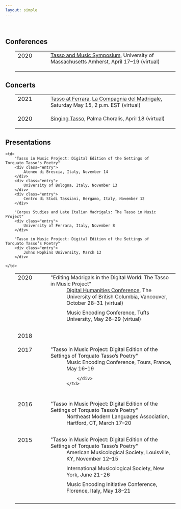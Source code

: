 ```yaml
---
layout: simple
---
```


<div style="height:20px;"></div>

<h2> Conferences </h2> <!-- ------------ CONFERENCES -------------------------------------- -->

<table class="events">
<tr>
	<td>2020</td>
	<td>
		<a target="_blank" href="https://www.umass.edu/music/tasso-and-music-symposium-concerts">
			Tasso and Music Symposium</a>, University of Massachusetts Amherst, April 17&ndash;19  (virtual)
	</td>
</tr>
</table>



<h2> Concerts </h2> <!-- ------------ CONCERTS -------------------------------------- -->

<table class="events">
<tr>
	<td>2021</td>
	<td>
		<a target="_blank" href="https://www.youtube.com/watch?v=ilNWO9EGO8I">Tasso at Ferrara</a>,
		<a target="_blank" href="http://www.lacompagniadelmadrigale.com/en/home-en">
			La Compagnia del Madrigale</a>, Saturday May 15, 2 p.m. EST (virtual)
	</td>
</tr>
<tr>
	<td>2020</td>
	<td>
		<a target="_blank" href="https://www.youtube.com/watch?v=-mksGYNbqC4">
			Singing Tasso</a>, Palma Choralis, April 18 (virtual)
	</td>
</tr>
</table>



<h2> Presentations </h2> <!-- ------------ PRESENTATIONS -------------------------------------- -->

<table class="events">
<tr>
	<td>2020</td>
	<td>
		"Editing Madrigals in the Digital World: The Tasso in Music Project"
		<div class="entry">
			<a target="_blank" href="https://www.youtube.com/watch?v=zXxe7F5G3qM&f&t=649">Digital Humanities Conference</a>, The University of British Columbia, Vancouver, October 28&ndash;31 (virtual)
		</div>
		<div class="entry">
			Music Encoding Conference, Tufts University, May 26&ndash;29 (virtual)
		</div>
	</td>
</tr>
<tr>
	<td>2018</td>

	<td>
		"Tasso in Music Project: Digital Edition of the Settings of Torquato Tasso's Poetry"
		<div class="entry">
			Ateneo di Brescia, Italy, November 14
		</div>
		<div class="entry">
			University of Bologna, Italy, November 13
		</div>
		<div class="entry">
			Centro di Studi Tassiani, Bergamo, Italy, November 12
		</div>

		"Corpus Studies and Late Italian Madrigals: The Tasso in Music Project"
		<div class="entry">
			University of Ferrara, Italy, November 8
		</div>

		"Tasso in Music Project: Digital Edition of the Settings of Torquato Tasso’s Poetry"
		<div class="entry">
			Johns Hopkins University, March 13
		</div>

	</td>
</tr>
<tr>
	<td>2017</td>
	<td>
		"Tasso in Music Project: Digital Edition of the Settings of Torquato Tasso’s Poetry"
		<div class="entry">
			Music Encoding Conference, Tours, France, May 16&ndash;19

		</div>
	</td>
</tr>
<tr>
	<td>2016</td>
	<td>
		"Tasso in Music Project: Digital Edition of the Settings of Torquato Tasso’s Poetry"
		<div class="entry">
			Northeast Modern Languages Association, Hartford, CT, March 17&ndash;20
		</div>
	</td>
</tr>
<tr>
	<td>2015</td>
	<td>
		"Tasso in Music Project: Digital Edition of the Settings of Torquato Tasso’s Poetry"
		<div class="entry">
			American Musicological Society, Louisville, KY, November 12&ndash;15
		</div>
		<div class="entry">
			International Musicological Society, New York, June 21-26
		</div>
		<div class="entry">
			Music Encoding Initiative Conference, Florence, Italy, May 18&ndash;21
		</div>
	</td>
</tr>
</table>

<div style="height:200px;"></div>



<style>

table.events {
	margin-left: 30px;
}

table.events td {
	font-style: none;
	vertical-align: top;
	padding-bottom: 20px;
}

table.events td:first-child {
	width: 75px;
	padding-right: 20px;
	font-size: 110%;
}

table.events tr {
	font-style: none;
	vertical-align: top;
}

div.entry {
	padding-bottom: 10px;
	padding-left: 50px;
	padding-bottom: 10px;
}

</style>




